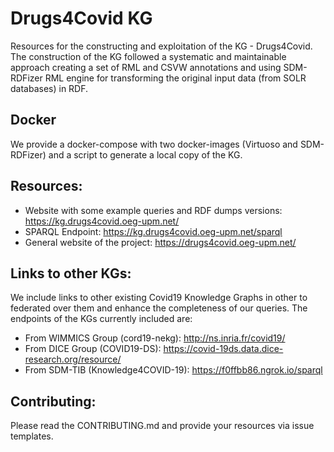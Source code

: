 # Drugs4Covid KG

Resources for the constructing and exploitation of the KG - Drugs4Covid. The construction of the KG followed a systematic and maintainable approach creating a set of RML and CSVW annotations and using SDM-RDFizer RML engine for transforming the original input data (from SOLR databases) in RDF.

## Docker
We provide a docker-compose with two docker-images (Virtuoso and SDM-RDFizer) and a script to generate a local copy of the KG.


## Resources:
- Website with some example queries and RDF dumps versions: https://kg.drugs4covid.oeg-upm.net/
- SPARQL Endpoint: https://kg.drugs4covid.oeg-upm.net/sparql
- General website of the project: https://drugs4covid.oeg-upm.net/


## Links to other KGs:
We include links to other existing Covid19 Knowledge Graphs in other to federated over them and enhance the completeness of our queries. The endpoints of the KGs currently included are:

- From WIMMICS Group (cord19-nekg): http://ns.inria.fr/covid19/
- From DICE Group (COVID19-DS): https://covid-19ds.data.dice-research.org/resource/
- From SDM-TIB (Knowledge4COVID-19): https://f0ffbb86.ngrok.io/sparql


## Contributing:
Please read the CONTRIBUTING.md and provide your resources via issue templates.
